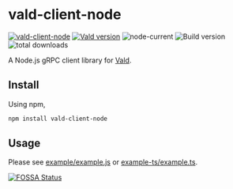# vald-client-node

[![vald-client-node](https://img.shields.io/npm/v/vald-client-node/latest?logo=npm&style=flat-square)](https://www.npmjs.com/package/vald-client-node)
[![Vald version](https://img.shields.io/github/release/vdaas/vald.svg?style=flat-square)](https://github.com/vdaas/vald/releases/latest)
![node-current](https://img.shields.io/node/v/vald-client-node)
![Build version](https://img.shields.io/badge/build_version-v22-green)
![total downloads](https://img.shields.io/npm/dt/vald-client-node)


A Node.js gRPC client library for [Vald](https://github.com/vdaas/vald).

## Install

Using npm,

```sh
npm install vald-client-node
```

## Usage

Please see [example/example.js](example/example.js) or [example-ts/example.ts](example-ts/example.ts).

[![FOSSA Status](https://app.fossa.com/api/projects/custom%2B21465%2Fvald-client-node.svg?type=large)](https://app.fossa.com/projects/custom%2B21465%2Fvald-client-node?ref=badge_large)
